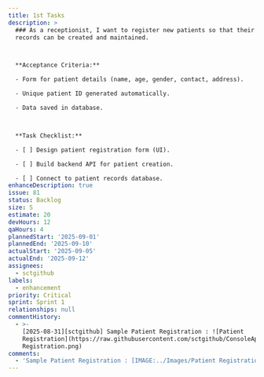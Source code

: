 ```yaml
---
title: 1st Tasks
description: >
  ### As a receptionist, I want to register new patients so that their medical
  records can be created and maintained.



  **Acceptance Criteria:**

  - Form for patient details (name, age, gender, contact, address).

  - Unique patient ID generated automatically.

  - Data saved in database.



  **Task Checklist:**

  - [ ] Design patient registration form (UI).

  - [ ] Build backend API for patient creation.

  - [ ] Connect to patient records database.
enhanceDescription: true
issue: 81
status: Backlog
size: S
estimate: 20
devHours: 12
qaHours: 4
plannedStart: '2025-09-01'
plannedEnd: '2025-09-10'
actualStart: '2025-09-05'
actualEnd: '2025-09-12'
assignees:
  - sctgithub
labels:
  - enhancement
priority: Critical
sprint: Sprint 1
relationships: null
commentHistory:
  - >-
    [2025-08-31][sctgithub] Sample Patient Registration : ![Patient
    Registration](https://raw.githubusercontent.com/sctgithub/ConsoleAppRepo/main/images/uploads/1756656841977-Patient
    Registration.png)
comments:
  - 'Sample Patient Registration : [IMAGE:../Images/Patient Registration.png]'
---
```


